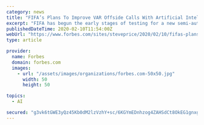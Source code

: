 ```yaml
---
category: news
title: "FIFA’s Plans To Improve VAR Offside Calls With Artificial Intelligence"
excerpt: "FIFA has begun the early stages of testing for a new semi-automated offside system that combines AI with limb tracking technology. I spoke to FIFA's head of technology and innovation to find out how it works and when fans might first get to see it in action."
publishedDateTime: 2020-02-10T11:54:00Z
webUrl: "https://www.forbes.com/sites/steveprice/2020/02/10/fifas-plans-to-improve-var-offside-calls-with-artificial-intelligence/"
type: article

provider:
  name: Forbes
  domain: forbes.com
  images:
    - url: "/assets/images/organizations/forbes.com-50x50.jpg"
      width: 50
      height: 50

topics:
  - AI

secured: "g3vk6tGWE3yQz45Kb0dM2lzVzhY+sc/6KGYmEDnhzog4ZAHSdCt8OkEG1gnxgbJQCiR1SXsAAEYn9/3EIlTygdPL3HUvx0YAZ5gllx/krQqTuVWaqXbeqzzXrQQiPVDoozhDvh+JxHw5f/Sv7aOER4iQomN2ZxDvDYbBQ/jeeN3RNDtpgWbTLs1hMagP/fB6GNsl12hIm2cNMfYGdH3Bz8mQpRFpxK+QdgWFVtvIcj0+j3QbnAFFQDkQhSoxa8Wcv9SyKEMnwU82HsC6jB99fTnnO3JnC709h1KRJFTuipv4/9+MriFehCvlZW9X6KqeYYq+5t/rb8qv8I4+XT+gSEwBpIbAhD0x1PVaF/5Ykgmt9svjJzPs6L575YqVCrGaPqRbx+yP8U3PBY59KNCbmJ0bsLtgRqihz4ecUPcneok1MQNwMHcEsOII4+i863vnk3/eO3NlqT/oqP+kONxRWjcYx7Hc6vU530f5N2GnJWA=;HThX9u6qZ4PqVvE9Qr5qoQ=="
---
```


